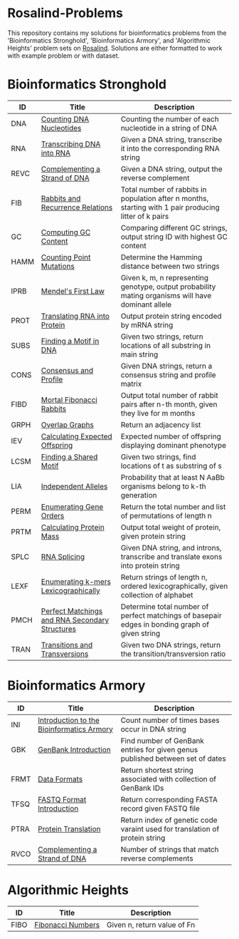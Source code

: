 # Rosalind-Problems
This repository contains my solutions for bioinformatics problems from the 'Bioinformatics Stronghold', 'Bioinformatics Armory', and 'Algorithmic Heights' problem sets on [Rosalind](https://rosalind.info/problems/locations/). 
Solutions are either formatted to work with example problem or with dataset.

# Bioinformatics Stronghold
| ID   | Title   | Description   |
| ---- | ------- | ------------- |
| DNA  | [Counting DNA Nucleotides](https://github.com/thejesnair/Rosalind-Problems/blob/10cae04d7d698120734c1b00982964d0ee86d7cc/Counting%20DNA%20Nucleotides.py) | Counting the number of each nucleotide in a string of DNA
| RNA | [Transcribing DNA into RNA](https://github.com/thejesnair/Rosalind-Problems/blob/10cae04d7d698120734c1b00982964d0ee86d7cc/Transcribing%20DNA%20into%20RNA.py) | Given a DNA string, transcribe it into the corresponding RNA string
| REVC | [Complementing a Strand of DNA](https://github.com/thejesnair/Rosalind-Problems/blob/10cae04d7d698120734c1b00982964d0ee86d7cc/Complementing%20Strand%20of%20DNA.py) | Given a DNA string, output the reverse complement
| FIB | [Rabbits and Recurrence Relations](https://github.com/thejesnair/Rosalind-Problems/blob/10cae04d7d698120734c1b00982964d0ee86d7cc/Rabbits%20and%20Recurrence%20Relations.py) | Total number of rabbits in population after n months, starting with 1 pair producing litter of k pairs
| GC | [Computing GC Content](https://github.com/thejesnair/Rosalind-Problems/blob/10cae04d7d698120734c1b00982964d0ee86d7cc/Computing%20GC%20Content.py) | Comparing different GC strings, output string ID with highest GC content
| HAMM | [Counting Point Mutations](https://github.com/thejesnair/Rosalind-Problems/blob/10cae04d7d698120734c1b00982964d0ee86d7cc/Counting%20Point%20Mutations.py) | Determine the Hamming distance between two strings
| IPRB | [Mendel's First Law](https://github.com/thejesnair/Rosalind-Problems/blob/10cae04d7d698120734c1b00982964d0ee86d7cc/Mendel's%20First%20Law.py) | Given k, m, n representing genotype, output probability mating organisms will have dominant allele
| PROT | [Translating RNA into Protein](https://github.com/thejesnair/Rosalind-Problems/blob/10cae04d7d698120734c1b00982964d0ee86d7cc/Translating%20RNA%20into%20Protein.py) | Output protein string encoded by mRNA string
| SUBS | [Finding a Motif in DNA](https://github.com/thejesnair/Rosalind-Problems/blob/10cae04d7d698120734c1b00982964d0ee86d7cc/Finding%20a%20Motif%20in%20DNA.py) | Given two strings, return locations of all substring in main string
| CONS | [Consensus and Profile](https://github.com/thejesnair/Rosalind-Problems/blob/ee046fd47b08c4d5e9e05b555aae52f175d6abdf/Consensus%20and%20Profile.py) | Given DNA strings, return a consensus string and profile matrix
| FIBD | [Mortal Fibonacci Rabbits](https://github.com/thejesnair/Rosalind-Problems/blob/ee046fd47b08c4d5e9e05b555aae52f175d6abdf/Mortal%20Fibonacci%20Rabbits.py) | Output total number of rabbit pairs after n-th month, given they live for m months
| GRPH | [Overlap Graphs](https://github.com/thejesnair/Rosalind-Problems/blob/ee046fd47b08c4d5e9e05b555aae52f175d6abdf/Overlap%20Graphs.py) | Return an adjacency list
| IEV | [Calculating Expected Offspring](https://github.com/thejesnair/Rosalind-Problems/blob/ee046fd47b08c4d5e9e05b555aae52f175d6abdf/Calculating%20Expected%20Offspring.py) | Expected number of offspring displaying dominant phenotype
| LCSM | [Finding a Shared Motif](https://github.com/thejesnair/Rosalind-Problems/blob/ee046fd47b08c4d5e9e05b555aae52f175d6abdf/Finding%20a%20Shared%20Motif.py) | Given two strings, find locations of t as substring of s
| LIA | [Independent Alleles](https://github.com/thejesnair/Rosalind-Problems/blob/ee046fd47b08c4d5e9e05b555aae52f175d6abdf/Independent%20Alleles.py) | Probability that at least N AaBb organisms belong to k-th generation
| PERM | [Enumerating Gene Orders](https://github.com/thejesnair/Rosalind-Problems/blob/ee046fd47b08c4d5e9e05b555aae52f175d6abdf/Enumerating%20Gene%20Orders.py) | Return the total number and list of permutations of length n
| PRTM | [Calculating Protein Mass](https://github.com/thejesnair/Rosalind-Problems/blob/ee046fd47b08c4d5e9e05b555aae52f175d6abdf/Calculating%20Protein%20Mass.py) | Output total weight of protein, given protein string
| SPLC | [RNA Splicing](https://github.com/thejesnair/Rosalind-Problems/blob/ee046fd47b08c4d5e9e05b555aae52f175d6abdf/RNA%20Splicing.py) | Given DNA string, and introns, transcribe and translate exons into protein string
| LEXF | [Enumerating k-mers Lexicographically](https://github.com/thejesnair/Rosalind-Problems/blob/ee046fd47b08c4d5e9e05b555aae52f175d6abdf/Enumerating%20k-mers%20Lexicographically.py) | Return strings of length n, ordered lexicographically, given collection of alphabet
| PMCH | [Perfect Matchings and RNA Secondary Structures](https://github.com/thejesnair/Rosalind-Problems/blob/ee046fd47b08c4d5e9e05b555aae52f175d6abdf/Perfect%20Matchings%20and%20RNA%20Secondary%20Structures.py) | Determine total number of perfect matchings of basepair edges in bonding graph of given string
| TRAN | [Transitions and Transversions](https://github.com/thejesnair/Rosalind-Problems/blob/ee046fd47b08c4d5e9e05b555aae52f175d6abdf/Transitions%20and%20Transversions.py) | Given two DNA strings, return the transition/transversion ratio

# Bioinformatics Armory
| ID   | Title   | Description   |
| ---- | ------- | ------------- |
| INI | [Introduction to the Bioinformatics Armory](https://github.com/thejesnair/Rosalind-Problems/blob/59aed55536d3763f0531f907364f771838031788/Intro%20to%20Bioinformatics%20Armory.py) | Count number of times bases occur in DNA string
| GBK | [GenBank Introduction](https://github.com/thejesnair/Rosalind-Problems/blob/59aed55536d3763f0531f907364f771838031788/GenBank%20Intro.py) | Find number of GenBank entries for given genus published between set of dates
| FRMT | [Data Formats](https://github.com/thejesnair/Rosalind-Problems/blob/59aed55536d3763f0531f907364f771838031788/Data%20Formats.py) | Return shortest string associated with collection of GenBank IDs
| TFSQ | [FASTQ Format Introduction](https://github.com/thejesnair/Rosalind-Problems/blob/59aed55536d3763f0531f907364f771838031788/FASTQ%20Format%20Intro.py) | Return corresponding FASTA record given FASTQ file
| PTRA | [Protein Translation](https://github.com/thejesnair/Rosalind-Problems/blob/59aed55536d3763f0531f907364f771838031788/Protein%20Translation.py) | Return index of genetic code varaint used for translation of protein string
| RVCO | [Complementing a Strand of DNA](https://github.com/thejesnair/Rosalind-Problems/blob/59aed55536d3763f0531f907364f771838031788/DNA%20Strand%20Complement.py) | Number of strings that match reverse complements



# Algorithmic Heights
| ID   | Title   | Description   |
| ---- | ------- | ------------- |
| FIBO | [Fibonacci Numbers](https://github.com/thejesnair/Rosalind-Problems/blob/7008ff8c9e488360e9bc37173e1e420598b8e092/Fibonacci%20Numbers.py) | Given n, return value of Fn
